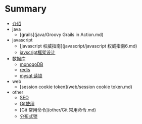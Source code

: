 # Summary

* [介绍](README.md)
* java
    * [grails](java/Groovy Grails in Action.md)
* javascript
    * [javascript 权威指南](javascript/javascript 权威指南6.md)
    * [javscript框架设计](javascript/javscript框架设计.md)
* 数据库
    * [monogoDB](database/mongoDB.md)
    * [redis](database/redis.md)
    * [mysql 读锁 ](database/mysql-lock-read.md)
* web
    * [session cookie token](web/session cookie token.md)
* other
    * [SEO](other/SEO.md)
    * [Git使用](other/Git使用.md)
    * [Git 常用命令](other/Git 常用命令.md)
    * [分布式锁](other/分布式锁的实现.md)